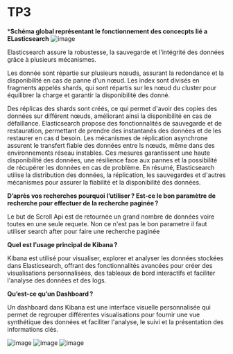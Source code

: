 # TP3 


***Schéma global représentant le fonctionnement des concecpts lié a ELasticsearch**
![image](https://github.com/Kaayn/ElasticSearch/assets/47184542/0a737a7c-0b7e-40e0-a6e4-6aaa24ebe147)

Elasticsearch assure la robustesse, la sauvegarde et l'intégrité des données grâce à plusieurs mécanismes.

Les donnée sont répartie sur plusieurs nœuds, assurant la redondance et la disponibilité en cas de panne d'un nœud.
Les index sont divisés en fragments appelés shards, qui sont répartis sur les nœud du cluster pour équilibrer la charge et garantir la disponibilité des donné.

Des réplicas des shards sont créés, ce qui permet d'avoir des copies des données sur différent nœuds, améliorant ainsi la disponibilité en cas de défaillance.
Elasticsearch propose des fonctionnalités de sauvegarde et de restauration, permettant de prendre des instantanés des données et de les restaurer en cas d besoin.
Les mécanismes de réplication asynchrone assurent le transfert fiable des données entre ls nœuds, même dans des environnements réseau instables.
Ces mesures garantissent une haute disponibilité des données, une résilience face aux pannes et la possibilité de récupérer les données en cas de problème.
En résumé, Elasticsearch utilise la distribution des données, la réplication, les sauvegardes et d'autres mécanismes pour assurer la fiabilité et la disponibilité des données.

**D’après vos recherches pourquoi l’utiliser ? Est-ce le bon paramètre de recherche pour effectuer de la recherche paginée ?**  

Le but de Scroll Api est de retournée un grand nombre de données voire toutes en une seule requete. Non ce n'est pas le bon parametre il faut utiliser search after pour faire une recherche paginée


**Quel est l’usage principal de Kibana ?**

Kibana est utilisé pour visualiser, explorer et analyser les données stockées dans Elasticsearch, offrant des fonctionnalités avancées pour créer des visualisations personnalisées, des tableaux de bord interactifs et faciliter l'analyse des données et des logs.

**Qu’est-ce qu’un Dashboard ?**

Un dashboard dans Kibana est une interface visuelle personnalisée qui permet de regrouper différentes visualisations pour fournir une vue synthétique des données et faciliter l'analyse, le suivi et la présentation des informations clés.

![image](https://github.com/Kaayn/ElasticSearch/assets/47184542/363a906c-84e2-42ab-a937-ade214e5afba)
![image](https://github.com/Kaayn/ElasticSearch/assets/47184542/2b6af0b7-7050-44b4-9a6d-b572764675d4)
![image](https://github.com/Kaayn/ElasticSearch/assets/47184542/75c2a799-a981-4ba7-b9e8-2c92724b2fa1)

